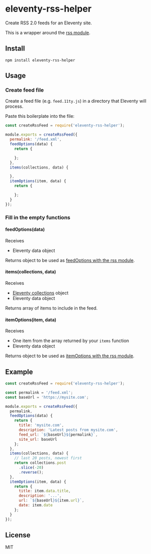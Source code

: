 # eleventy-rss-helper

Create RSS 2.0 feeds for an Eleventy site.

This is a wrapper around the [rss module](https://github.com/dylang/node-rss).

## Install

`npm install eleventy-rss-helper`

## Usage

### Create feed file

Create a feed file (e.g. `feed.11ty.js`) in a directory that Eleventy will process.

Paste this boilerplate into the file:

```js
const createRssFeed = require('eleventy-rss-helper');

module.exports = createRssFeed({
  permalink: '/feed.xml',
  feedOptions(data) {
    return {

    };
  },
  items(collections, data) {

  },
  itemOptions(item, data) {
    return {

    };
  }
});
```

### Fill in the empty functions

#### feedOptions(data)

Receives

- Eleventy data object

Returns object to be used as [feedOptions with the rss module](https://github.com/dylang/node-rss#feedoptions).

#### items(collections, data)

Receives

- [Eleventy collections](https://www.11ty.io/docs/collections/) object
- Eleventy data object

Returns array of items to include in the feed.

#### itemOptions(item, data)

Receives

- One item from the array returned by your `items` function
- Eleventy data object

Returns object to be used as [itemOptions with the rss module](https://github.com/dylang/node-rss#itemoptions).

## Example

```js
const createRssFeed = require('eleventy-rss-helper');

const permalink = '/feed.xml';
const baseUrl = 'https://mysite.com';

module.exports = createRssFeed({
  permalink,
  feedOptions(data) {
    return {
      title: 'mysite.com',
      description: 'Latest posts from mysite.com',
      feed_url: `${baseUrl}${permalink}`,
      site_url: baseUrl
    };
  },
  items(collections, data) {
    // last 20 posts, newest first
    return collections.post
      .slice(-20)
      .reverse();
  },
  itemOptions(item, data) {
    return {
      title: item.data.title,
      description: '...',
      url: `${baseUrl}${item.url}`,
      date: item.date
    };
  }
});

```

## License

MIT
